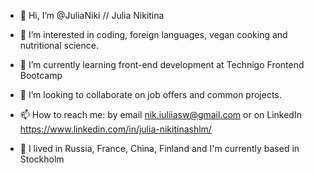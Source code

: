 - 👋  Hi, I’m @JuliaNiki // Julia Nikitina

- 👀  I’m interested in coding, foreign languages, vegan cooking and nutritional science. 
 
- 🌱  I’m currently learning front-end development at Technigo Frontend Bootcamp 

- 💞️  I’m looking to collaborate on job offers and common projects. 

- 📫  How to reach me: by email nik.iuliiasw@gmail.com or on LinkedIn https://www.linkedin.com/in/julia-nikitinashlm/

- 📍  I lived in Russia, France, China, Finland and I'm currently based in Stockholm


<!---
JuliaNiki/JuliaNiki is a ✨ special ✨ repository because its `README.md` (this file) appears on your GitHub profile.
You can click the Preview link to take a look at your changes.
--->
